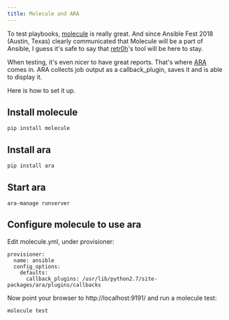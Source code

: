 ```yaml
---
title: Molecule and ARA
---
```


To test playbooks, [molecule](https://github.com/ansible/molecule) is really great. And since Ansible Fest 2018 (Austin, Texas) clearly communicated that Molecule will be a part of Ansible, I guess it's safe to say that [retr0h](https://github.com/retr0h)'s tool will be here to stay.

When testing, it's even nicer to have great reports. That's where [ARA](https://github.com/openstack/ara) comes in. ARA collects job output as a callback_plugin, saves it and is able to display it.

Here is how to set it up.

## Install molecule
```
pip install molecule
```

## Install ara
```
pip install ara
```

## Start ara
```
ara-manage runserver
```

## Configure molecule to use ara
Edit molecule.yml, under provisioner:
```
provisioner:
  name: ansible
  config_options:
    defaults:
      callback_plugins: /usr/lib/python2.7/site-packages/ara/plugins/callbacks
```

Now point your browser to http://localhost:9191/ and run a molecule test:
```
molecule test
```
